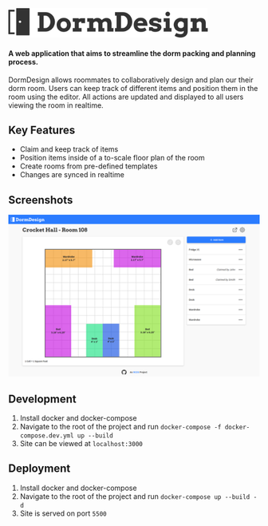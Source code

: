 <img src="/frontend/src/assets/logo.svg" alt="DormDesign" width="400"/>
 
#### A web application that aims to streamline the dorm packing and planning process. 

DormDesign allows roommates to collaboratively design and plan our their dorm room. Users can keep track of different items and position them in the room using the editor. All actions are updated and displayed to all users viewing the room in realtime.

## Key Features
- Claim and keep track of items
- Position items inside of a to-scale floor plan of the room
- Create rooms from pre-defined templates
- Changes are synced in realtime

## Screenshots

<img src="/screenshots/room-route.png" alt="room editor screenshot" width="800" />

## Development

1. Install docker and docker-compose
2. Navigate to the root of the project and run `docker-compose -f docker-compose.dev.yml up --build`
3. Site can be viewed at `localhost:3000`

## Deployment

1. Install docker and docker-compose
2. Navigate to the root of the project and run `docker-compose up --build -d`
3. Site is served on port `5500`

